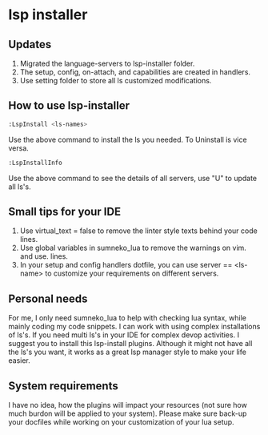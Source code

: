 # lsp installer

## Updates

1. Migrated the language-servers to lsp-installer folder.
2. The setup, config, on-attach, and capabilities are created in handlers.
3. Use setting folder to store all ls customized modifications.

## How to use lsp-installer

```bash
:LspInstall <ls-names>
```

Use the above command to install the ls you needed. To Uninstall is vice versa.

```bash
:LspInstallInfo
```

Use the above command to see the details of all servers, use "U" to update all
ls's.

## Small tips for your IDE

1. Use virtual\_text = false to remove the linter style texts behind your
code lines.
2. Use global variables in sumneko\_lua to remove the warnings on vim. and use.
lines.
3. In your setup and config handlers dotfile, you can use server == \<ls-name\>
to customize your requirements on different servers.

## Personal needs

For me, I only need sumneko\_lua to help with checking lua syntax, while mainly
coding my code snippets. I can work with using complex installations of ls's.
If you need multi ls's in your IDE for complex devop activities. I suggest you
to install this lsp-install plugins. Although it might not have all the ls's
you want, it works as a great lsp manager style to make your life easier.

## System requirements

I have no idea, how the plugins will impact your resources (not sure how much
burdon will be applied to your system). Please make sure back-up your docfiles
while working on your customization of your lua setup.
